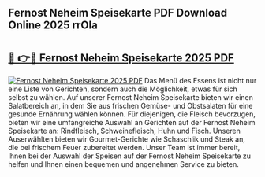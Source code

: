 ## Fernost Neheim Speisekarte PDF Download Online 2025 rrOla

# <h2><a href="http://gcck5g3.nevu.top/?p=Fernost+Neheim+Speisekarte">🔗 👉🔴 Fernost Neheim Speisekarte 2025 PDF</a></h2>

[![Fernost Neheim Speisekarte 2025 PDF](https://i.imgur.com/dBaPXMq.png)](http://gcck5g3.nevu.top/?p=Fernost+Neheim+Speisekarte)
Das Menü des Essens ist nicht nur eine Liste von Gerichten, sondern auch die Möglichkeit, etwas für sich selbst zu wählen. Auf unserer Fernost Neheim Speisekarte bieten wir einen Salatbereich an, in dem Sie aus frischen Gemüse- und Obstsalaten für eine gesunde Ernährung wählen können. Für diejenigen, die Fleisch bevorzugen, bieten wir eine umfangreiche Auswahl an Gerichten auf der Fernost Neheim Speisekarte an: Rindfleisch, Schweinefleisch, Huhn und Fisch. Unseren Auserwählten bieten wir Gourmet-Gerichte wie Schaschlik und Steak an, die bei frischem Feuer zubereitet werden. Unser Team ist immer bereit, Ihnen bei der Auswahl der Speisen auf der Fernost Neheim Speisekarte zu helfen und Ihnen einen bequemen und angenehmen Service zu bieten.
